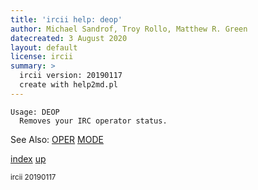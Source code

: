 ```yaml
---
title: 'ircii help: deop'
author: Michael Sandrof, Troy Rollo, Matthew R. Green
datecreated: 3 August 2020
layout: default
license: ircii
summary: >
  ircii version: 20190117
  create with help2md.pl
---
```

```
Usage: DEOP
  Removes your IRC operator status.

```
See Also:
  [OPER](oper.html)
  [MODE](mode.html)

[index](index.html)
[up](..)

<small> ircii 20190117 </small>
